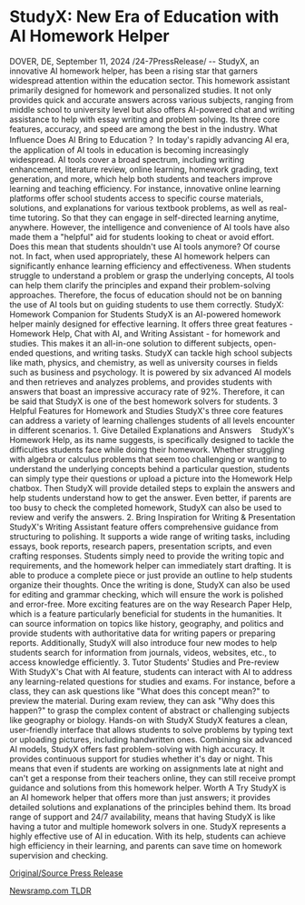 # StudyX: New Era of Education with AI Homework Helper

DOVER, DE, September 11, 2024 /24-7PressRelease/ -- StudyX, an innovative AI homework helper, has been a rising star that garners widespread attention within the education sector. This homework assistant primarily designed for homework and personalized studies. It not only provides quick and accurate answers across various subjects, ranging from middle school to university level but also offers AI-powered chat and writing assistance to help with essay writing and problem solving. Its three core features, accuracy, and speed are among the best in the industry.  What Influence Does AI Bring to Education？  In today's rapidly advancing AI era, the application of AI tools in education is becoming increasingly widespread. AI tools cover a broad spectrum, including writing enhancement, literature review, online learning, homework grading, text generation, and more, which help both students and teachers improve learning and teaching efficiency.   For instance, innovative online learning platforms offer school students access to specific course materials, solutions, and explanations for various textbook problems, as well as real-time tutoring. So that they can engage in self-directed learning anytime, anywhere.   However, the intelligence and convenience of AI tools have also made them a "helpful" aid for students looking to cheat or avoid effort. Does this mean that students shouldn't use AI tools anymore? Of course not.   In fact, when used appropriately, these AI homework helpers can significantly enhance learning efficiency and effectiveness. When students struggle to understand a problem or grasp the underlying concepts, AI tools can help them clarify the principles and expand their problem-solving approaches. Therefore, the focus of education should not be on banning the use of AI tools but on guiding students to use them correctly.  StudyX: Homework Companion for Students​  StudyX is an AI-powered homework helper mainly designed for effective learning. It offers three great features - Homework Help, Chat with AI, and Writing Assistant - for homework and studies. This makes it an all-in-one solution to different subjects, open-ended questions, and writing tasks.  StudyX can tackle high school subjects like math, physics, and chemistry, as well as university courses in fields such as business and psychology. It is powered by six advanced AI models and then retrieves and analyzes problems, and provides students with answers that boast an impressive accuracy rate of 92%. Therefore, it can be said that StudyX is one of the best homework solvers for students.  3 Helpful Features for Homework and Studies  StudyX's three core features can address a variety of learning challenges students of all levels encounter in different scenarios.  1. Give Detailed Explanations and Answers     StudyX's Homework Help, as its name suggests, is specifically designed to tackle the difficulties students face while doing their homework. Whether struggling with algebra or calculus problems that seem too challenging or wanting to understand the underlying concepts behind a particular question, students can simply type their questions or upload a picture into the Homework Help chatbox. Then StudyX will provide detailed steps to explain the answers and help students understand how to get the answer.  Even better, if parents are too busy to check the completed homework, StudyX can also be used to review and verify the answers.  2. Bring Inspiration for Writing & Presentation  StudyX's Writing Assistant feature offers comprehensive guidance from structuring to polishing. It supports a wide range of writing tasks, including essays, book reports, research papers, presentation scripts, and even crafting responses. Students simply need to provide the writing topic and requirements, and the homework helper can immediately start drafting.   It is able to produce a complete piece or just provide an outline to help students organize their thoughts. Once the writing is done, StudyX can also be used for editing and grammar checking, which will ensure the work is polished and error-free.  More exciting features are on the way Research Paper Help, which is a feature particularly beneficial for students in the humanities. It can source information on topics like history, geography, and politics and provide students with authoritative data for writing papers or preparing reports. Additionally, StudyX will also introduce four new modes to help students search for information from journals, videos, websites, etc., to access knowledge efficiently.  3. Tutor Students' Studies and Pre-review  With StudyX's Chat with AI feature, students can interact with AI to address any learning-related questions for studies and exams. For instance, before a class, they can ask questions like "What does this concept mean?" to preview the material. During exam review, they can ask "Why does this happen?" to grasp the complex content of abstract or challenging subjects like geography or biology.  Hands-on with StudyX  StudyX features a clean, user-friendly interface that allows students to solve problems by typing text or uploading pictures, including handwritten ones. Combining six advanced AI models, StudyX offers fast problem-solving with high accuracy. It provides continuous support for studies whether it's day or night. This means that even if students are working on assignments late at night and can't get a response from their teachers online, they can still receive prompt guidance and solutions from this homework helper.  Worth A Try  StudyX is an AI homework helper that offers more than just answers; it provides detailed solutions and explanations of the principles behind them. Its broad range of support and 24/7 availability, means that having StudyX is like having a tutor and multiple homework solvers in one. StudyX represents a highly effective use of AI in education. With its help, students can achieve high efficiency in their learning, and parents can save time on homework supervision and checking. 

[Original/Source Press Release](https://www.24-7pressrelease.com/press-release/514187/studyx-new-era-of-education-with-ai-homework-helper) 

[Newsramp.com TLDR](https://newsramp.com/None) 